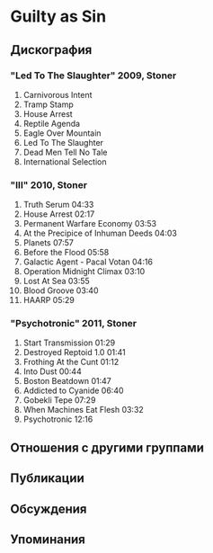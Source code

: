 # Guilty as Sin



## Дискография

### "Led To The Slaughter" 2009, Stoner

1.	 Carnivorous Intent		 
2.	 Tramp Stamp		 
3.	 House Arrest		 
4.	 Reptile Agenda		 
5.	 Eagle Over Mountain		 
6.	 Led To The Slaughter		 
7.	 Dead Men Tell No Tale		 
8.	 International Selection

### "III" 2010, Stoner

1.	 Truth Serum	04:33	 
2.	 House Arrest	02:17	 
3.	 Permanent Warfare Economy	03:53	 
4.	 At the Precipice of Inhuman Deeds	04:03	 
5.	 Planets	07:57	 
6.	 Before the Flood	05:58	 
7.	 Galactic Agent - Pacal Votan	04:16	 
8.	 Operation Midnight Climax	03:10	 
9.	 Lost At Sea	03:55	 
10.	 Blood Groove	03:40	 
11.	 HAARP	05:29	

### "Psychotronic" 2011, Stoner

1.	 Start Transmission	01:29	 
2.	 Destroyed Reptoid 1.0	01:41	 
3.	 Frothing At the Cunt	01:12	 
4.	 Into Dust	00:44	 
5.	 Boston Beatdown	01:47	 
6.	 Addicted to Cyanide	06:40	 
7.	 Gobekli Tepe	07:29	 
8.	 When Machines Eat Flesh	03:32	 
9.	 Psychotronic	12:16	


## Отношения с другими группами


## Публикации


## Обсуждения


## Упоминания

